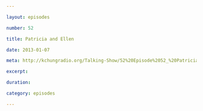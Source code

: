 ```yaml
---

layout: episodes

number: 52

title: Patricia and Ellen

date: 2013-01-07

meta: http://kchungradio.org/Talking-Show/52%20Episode%2052_%20Patricia%20and%20Ellen.mp3

excerpt: 

duration: 

category: episodes

---
```


